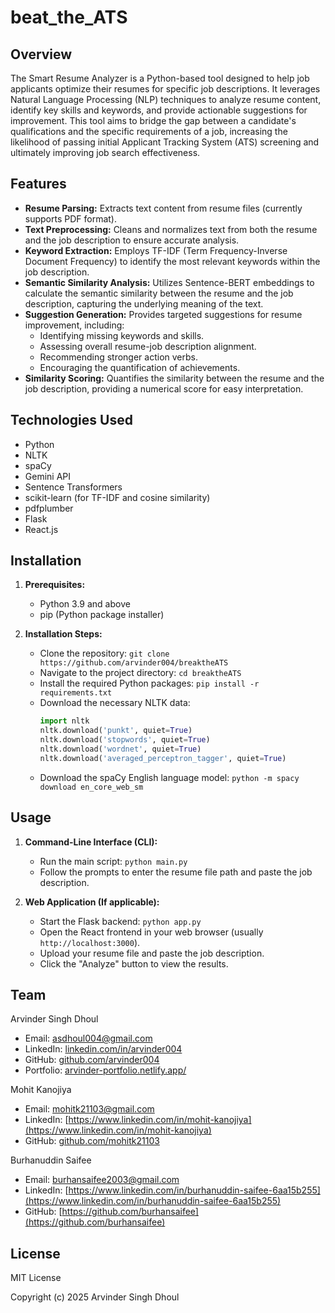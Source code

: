 
# beat_the_ATS

## Overview

The Smart Resume Analyzer is a Python-based tool designed to help job applicants optimize their resumes for specific job descriptions. It leverages Natural Language Processing (NLP) techniques to analyze resume content, identify key skills and keywords, and provide actionable suggestions for improvement. This tool aims to bridge the gap between a candidate's qualifications and the specific requirements of a job, increasing the likelihood of passing initial Applicant Tracking System (ATS) screening and ultimately improving job search effectiveness.

## Features

* **Resume Parsing:** Extracts text content from resume files (currently supports PDF format).
* **Text Preprocessing:** Cleans and normalizes text from both the resume and the job description to ensure accurate analysis.
* **Keyword Extraction:** Employs TF-IDF (Term Frequency-Inverse Document Frequency) to identify the most relevant keywords within the job description.
* **Semantic Similarity Analysis:** Utilizes Sentence-BERT embeddings to calculate the semantic similarity between the resume and the job description, capturing the underlying meaning of the text.
* **Suggestion Generation:** Provides targeted suggestions for resume improvement, including:
    * Identifying missing keywords and skills.
    * Assessing overall resume-job description alignment.
    * Recommending stronger action verbs.
    * Encouraging the quantification of achievements.
* **Similarity Scoring:** Quantifies the similarity between the resume and the job description, providing a numerical score for easy interpretation.

## Technologies Used

* Python
* NLTK
* spaCy
* Gemini API
* Sentence Transformers
* scikit-learn (for TF-IDF and cosine similarity)
* pdfplumber
* Flask
* React.js

## Installation

1.  **Prerequisites:**
    * Python 3.9 and above
    * pip (Python package installer)

2.  **Installation Steps:**
    * Clone the repository: `git clone https://github.com/arvinder004/breaktheATS`
    * Navigate to the project directory: `cd breaktheATS`
    * Install the required Python packages: `pip install -r requirements.txt`
    * Download the necessary NLTK data:
        ```python
        import nltk
        nltk.download('punkt', quiet=True)
        nltk.download('stopwords', quiet=True)
        nltk.download('wordnet', quiet=True)
        nltk.download('averaged_perceptron_tagger', quiet=True)
        ```
    * Download the spaCy English language model: `python -m spacy download en_core_web_sm`

## Usage

1.  **Command-Line Interface (CLI):**
    * Run the main script: `python main.py`
    * Follow the prompts to enter the resume file path and paste the job description.

2.  **Web Application (If applicable):**
    * Start the Flask backend: `python app.py`
    * Open the React frontend in your web browser (usually `http://localhost:3000`).
    * Upload your resume file and paste the job description.
    * Click the "Analyze" button to view the results.


## Team

Arvinder Singh Dhoul

* Email: asdhoul004@gmail.com
* LinkedIn: [linkedin.com/in/arvinder004](https://www.linkedin.com/in/arvinder004)
* GitHub: [github.com/arvinder004](https://github.com/arvinder004)
* Portfolio: [arvinder-portfolio.netlify.app/](https://arvinder-portfolio.netlify.app/)

Mohit Kanojiya

* Email: mohitk21103@gmail.com
* LinkedIn: [https://www.linkedin.com/in/mohit-kanojiya](https://www.linkedin.com/in/mohit-kanojiya)
* GitHub: [github.com/mohitk21103](https://github.com/mohitk21103)

Burhanuddin Saifee

* Email: burhansaifee2003@gmail.com
* LinkedIn: [https://www.linkedin.com/in/burhanuddin-saifee-6aa15b255](https://www.linkedin.com/in/burhanuddin-saifee-6aa15b255)
* GitHub: [https://github.com/burhansaifee](https://github.com/burhansaifee)


## License

MIT License

Copyright (c) 2025 Arvinder Singh Dhoul